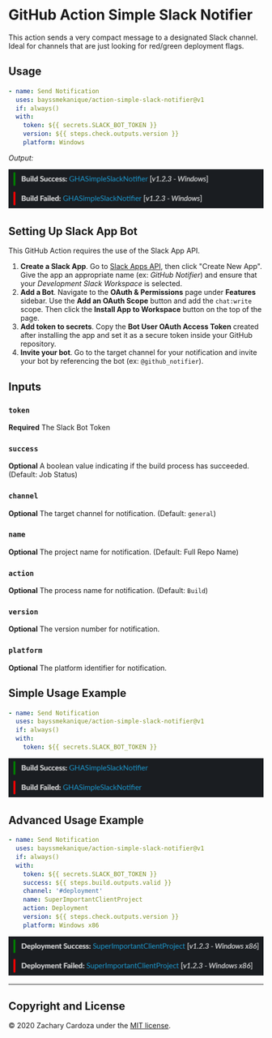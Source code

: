 # GitHub Action Simple Slack Notifier

This action sends a very compact message to a designated Slack channel. Ideal for channels that are just looking for red/green deployment flags.

## Usage
```yml
- name: Send Notification
  uses: bayssmekanique/action-simple-slack-notifier@v1
  if: always()
  with:
    token: ${{ secrets.SLACK_BOT_TOKEN }}
    version: ${{ steps.check.outputs.version }}
    platform: Windows
```

*Output:*

![Full Example Image](img/full.png)

## Setting Up Slack App Bot

This GitHub Action requires the use of the Slack App API.

1. **Create a Slack App**. Go to [Slack Apps API](https://api.slack.com/apps), then click "Create New App". Give the app an appropriate name (ex: _GitHub Notifier_) and ensure that your *Development Slack Workspace* is selected.
2. **Add a Bot**. Navigate to the **OAuth & Permissions** page under **Features** sidebar. Use the **Add an OAuth Scope** button and add the `chat:write` scope.  Then click the **Install App to Workspace** button on the top of the page.
3. **Add token to secrets**. Copy the **Bot User OAuth Access Token** created after installing the app and set it as a secure token inside your GitHub repository.
4. **Invite your bot**. Go to the target channel for your notification and invite your bot by referencing the bot (ex: `@github_notifier`).

## Inputs

### `token`

**Required** The Slack Bot Token

###  `success`

**Optional** A boolean value indicating if the build process has succeeded. (Default: Job Status)

### `channel`

**Optional** The target channel for notification. (Default: `general`)

### `name`

**Optional** The project name for notification. (Default: Full Repo Name)

### `action`

**Optional** The process name for notification. (Default: `Build`)

### `version`

**Optional** The version number for notification.

### `platform`

**Optional** The platform identifier for notification.

## Simple Usage Example
```yml
- name: Send Notification
  uses: bayssmekanique/action-simple-slack-notifier@v1
  if: always()
  with:
    token: ${{ secrets.SLACK_BOT_TOKEN }}
```

![Simple Example Image](img/simple.png)

## Advanced Usage Example
```yml
- name: Send Notification
  uses: bayssmekanique/action-simple-slack-notifier@v1
  if: always()
  with:
    token: ${{ secrets.SLACK_BOT_TOKEN }}
    success: ${{ steps.build.outputs.valid }}
    channel: '#deployment'
    name: SuperImportantClientProject
    action: Deployment
    version: ${{ steps.check.outputs.version }}
    platform: Windows x86
```

![Advanced Example Image](img/advanced.png)

---

## Copyright and License
© 2020 Zachary Cardoza under the [MIT license](LICENSE.md).